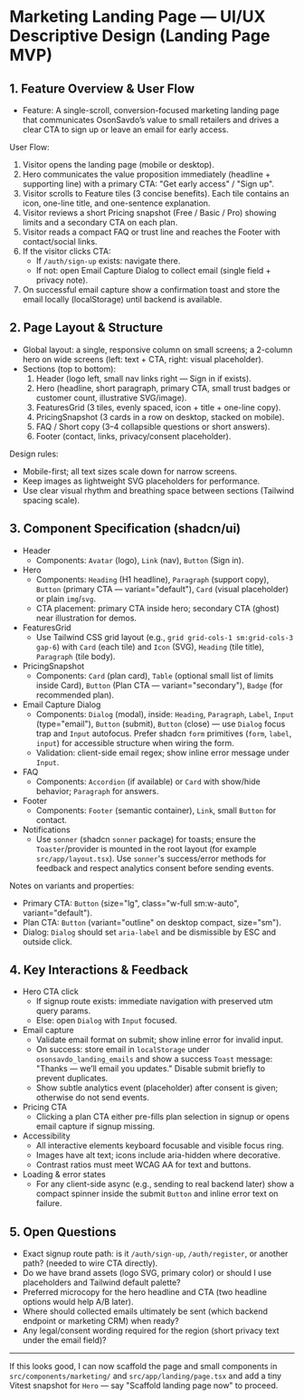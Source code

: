 # Marketing Landing Page — UI/UX Descriptive Design (Landing Page MVP)

## 1. Feature Overview & User Flow

- Feature: A single-scroll, conversion-focused marketing landing page that communicates OsonSavdo’s value to small retailers and drives a clear CTA to sign up or leave an email for early access.

User Flow:

1. Visitor opens the landing page (mobile or desktop).
2. Hero communicates the value proposition immediately (headline + supporting line) with a primary CTA: "Get early access" / "Sign up".
3. Visitor scrolls to Feature tiles (3 concise benefits). Each tile contains an icon, one-line title, and one-sentence explanation.
4. Visitor reviews a short Pricing snapshot (Free / Basic / Pro) showing limits and a secondary CTA on each plan.
5. Visitor reads a compact FAQ or trust line and reaches the Footer with contact/social links.
6. If the visitor clicks CTA:
   - If `/auth/sign-up` exists: navigate there.
   - If not: open Email Capture Dialog to collect email (single field + privacy note).
7. On successful email capture show a confirmation toast and store the email locally (localStorage) until backend is available.

## 2. Page Layout & Structure

- Global layout: a single, responsive column on small screens; a 2-column hero on wide screens (left: text + CTA, right: visual placeholder).
- Sections (top to bottom):
  1. Header (logo left, small nav links right — Sign in if exists).
  2. Hero (headline, short paragraph, primary CTA, small trust badges or customer count, illustrative SVG/image).
  3. FeaturesGrid (3 tiles, evenly spaced, icon + title + one-line copy).
  4. PricingSnapshot (3 cards in a row on desktop, stacked on mobile).
  5. FAQ / Short copy (3–4 collapsible questions or short answers).
  6. Footer (contact, links, privacy/consent placeholder).

Design rules:

- Mobile-first; all text sizes scale down for narrow screens.
- Keep images as lightweight SVG placeholders for performance.
- Use clear visual rhythm and breathing space between sections (Tailwind spacing scale).

## 3. Component Specification (shadcn/ui)

- Header
  - Components: `Avatar` (logo), `Link` (nav), `Button` (Sign in).
- Hero
  - Components: `Heading` (H1 headline), `Paragraph` (support copy), `Button` (primary CTA — variant="default"), `Card` (visual placeholder) or plain `img`/`svg`.
  - CTA placement: primary CTA inside hero; secondary CTA (ghost) near illustration for demos.
- FeaturesGrid
  - Use Tailwind CSS grid layout (e.g., `grid grid-cols-1 sm:grid-cols-3 gap-6`) with `Card` (each tile) and `Icon` (SVG), `Heading` (tile title), `Paragraph` (tile body).
- PricingSnapshot
  - Components: `Card` (plan card), `Table` (optional small list of limits inside Card), `Button` (Plan CTA — variant="secondary"), `Badge` (for recommended plan).
- Email Capture Dialog
  - Components: `Dialog` (modal), inside: `Heading`, `Paragraph`, `Label`, `Input` (type="email"), `Button` (submit), `Button` (close) — use `Dialog` focus trap and `Input` autofocus. Prefer shadcn `form` primitives (`form`, `label`, `input`) for accessible structure when wiring the form.
  - Validation: client-side email regex; show inline error message under `Input`.
- FAQ
  - Components: `Accordion` (if available) or `Card` with show/hide behavior; `Paragraph` for answers.
- Footer
  - Components: `Footer` (semantic container), `Link`, small `Button` for contact.
- Notifications
  - Use `sonner` (shadcn `sonner` package) for toasts; ensure the `Toaster`/provider is mounted in the root layout (for example `src/app/layout.tsx`). Use `sonner`'s success/error methods for feedback and respect analytics consent before sending events.

Notes on variants and properties:

- Primary CTA: `Button` (size="lg", class="w-full sm:w-auto", variant="default").
- Plan CTA: `Button` (variant="outline" on desktop compact, size="sm").
- Dialog: `Dialog` should set `aria-label` and be dismissible by ESC and outside click.

## 4. Key Interactions & Feedback

- Hero CTA click
  - If signup route exists: immediate navigation with preserved utm query params.
  - Else: open `Dialog` with `Input` focused.
- Email capture
  - Validate email format on submit; show inline error for invalid input.
  - On success: store email in `localStorage` under `osonsavdo_landing_emails` and show a success `Toast` message: "Thanks — we’ll email you updates." Disable submit briefly to prevent duplicates.
  - Show subtle analytics event (placeholder) after consent is given; otherwise do not send events.
- Pricing CTA
  - Clicking a plan CTA either pre-fills plan selection in signup or opens email capture if signup missing.
- Accessibility
  - All interactive elements keyboard focusable and visible focus ring.
  - Images have alt text; icons include aria-hidden where decorative.
  - Contrast ratios must meet WCAG AA for text and buttons.
- Loading & error states
  - For any client-side async (e.g., sending to real backend later) show a compact spinner inside the submit `Button` and inline error text on failure.

## 5. Open Questions

- Exact signup route path: is it `/auth/sign-up`, `/auth/register`, or another path? (needed to wire CTA directly).
- Do we have brand assets (logo SVG, primary color) or should I use placeholders and Tailwind default palette?
- Preferred microcopy for the hero headline and CTA (two headline options would help A/B later).
- Where should collected emails ultimately be sent (which backend endpoint or marketing CRM) when ready?
- Any legal/consent wording required for the region (short privacy text under the email field)?

---

If this looks good, I can now scaffold the page and small components in `src/components/marketing/` and `src/app/landing/page.tsx` and add a tiny Vitest snapshot for `Hero` — say "Scaffold landing page now" to proceed.
